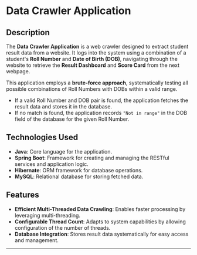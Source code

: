 # Data Crawler Application

## Description

The **Data Crawler Application** is a web crawler designed to extract student result data from a website. It logs into the system using a combination of a student's **Roll Number** and **Date of Birth (DOB)**, navigating through the website to retrieve the **Result Dashboard** and **Score Card** from the next webpage.

This application employs a **brute-force approach**, systematically testing all possible combinations of Roll Numbers with DOBs within a valid range.

- If a valid Roll Number and DOB pair is found, the application fetches the result data and stores it in the database.
- If no match is found, the application records `"Not in range"` in the DOB field of the database for the given Roll Number.

## Technologies Used

- **Java**: Core language for the application.
- **Spring Boot**: Framework for creating and managing the RESTful services and application logic.
- **Hibernate**: ORM framework for database operations.
- **MySQL**: Relational database for storing fetched data.

## Features

- **Efficient Multi-Threaded Data Crawling**: Enables faster processing by leveraging multi-threading.
- **Configurable Thread Count**: Adapts to system capabilities by allowing configuration of the number of threads.
- **Database Integration**: Stores result data systematically for easy access and management.

---

